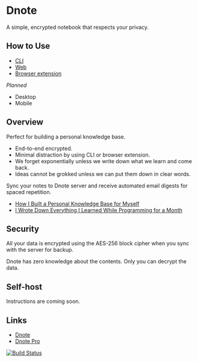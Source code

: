 # Dnote

A simple, encrypted notebook that respects your privacy.

## How to Use

- [CLI](https://github.com/dnote/dnote/cli/README.md)
- [Web](https://dnote.io)
- [Browser extension](https://github.com/dnote/browser-extension)

*Planned*

- Desktop
- Mobile

## Overview

Perfect for building a personal knowledge base.

- End-to-end encrypted.
- Minimal distraction by using CLI or browser extension.
- We forget exponentially unless we write down what we learn and come back.
- Ideas cannot be grokked unless we can put them down in clear words.

Sync your notes to Dnote server and receive automated email digests for spaced repetition.

- [How I Built a Personal Knowledge Base for Myself](https://dnote.io/blog/how-i-built-personal-knowledge-base-for-myself/)
- [I Wrote Down Everything I Learned While Programming for a Month](https://dnote.io/blog/writing-everything-i-learn-coding-for-a-month/)

## Security

All your data is encrypted using the AES-256 block cipher when you sync with the server for backup.

Dnote has zero knowledge about the contents. Only you can decrypt the data.

## Self-host

Instructions are coming soon.

## Links

- [Dnote](https://dnote.io)
- [Dnote Pro](https://dnote.io/pricing)

[![Build Status](https://semaphoreci.com/api/v1/dnote/dnote/branches/master/badge.svg)](https://semaphoreci.com/dnote/dnote)
